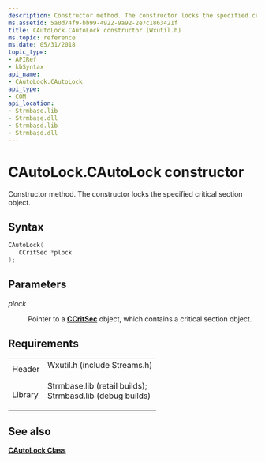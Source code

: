 ```yaml
---
description: Constructor method. The constructor locks the specified critical section object.
ms.assetid: 5a0d74f9-bb99-4922-9a92-2e7c1863421f
title: CAutoLock.CAutoLock constructor (Wxutil.h)
ms.topic: reference
ms.date: 05/31/2018
topic_type: 
- APIRef
- kbSyntax
api_name: 
- CAutoLock.CAutoLock
api_type: 
- COM
api_location: 
- Strmbase.lib
- Strmbase.dll
- Strmbasd.lib
- Strmbasd.dll
---
```


# CAutoLock.CAutoLock constructor

Constructor method. The constructor locks the specified critical section object.

## Syntax


```C++
CAutoLock(
   CCritSec *plock
);
```



## Parameters

<dl> <dt>

*plock* 
</dt> <dd>

Pointer to a [**CCritSec**](ccritsec.md) object, which contains a critical section object.

</dd> </dl>

## Requirements



|                    |                                                                                                                                                                                            |
|--------------------|--------------------------------------------------------------------------------------------------------------------------------------------------------------------------------------------|
| Header<br/>  | <dl> <dt>Wxutil.h (include Streams.h)</dt> </dl>                                                                                    |
| Library<br/> | <dl> <dt>Strmbase.lib (retail builds); </dt> <dt>Strmbasd.lib (debug builds)</dt> </dl> |



## See also

<dl> <dt>

[**CAutoLock Class**](cautolock.md)
</dt> </dl>

 

 




